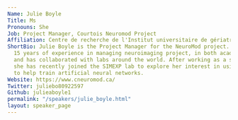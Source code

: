 ```yaml
---
Name: Julie Boyle
Title: Ms
Pronouns: She
Job: Project Manager, Courtois Neuromod Project
Affiliation: Centre de recherche de l'Institut universitaire de gériatrie de Montréal.
ShortBio: Julie Boyle is the Project Manager for the NeuroMod project. She has over
  15 years of experience in managing neuroimaging project, in both academia and industry,
  and has collaborated with labs around the world. After working as a scientific consultant,
  she has recently joined the SIMEXP lab to explore her interest in using fMRI data
  to help train artificial neural networks.
Website: https://www.cneuromod.ca/
Twitter: juliebo80922597
Github: julieaboyle1
permalink: "/speakers/julie_boyle.html"
layout: speaker_page
---
```

